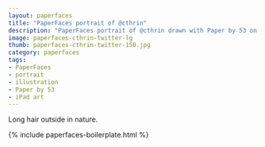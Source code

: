 ```yaml
---
layout: paperfaces
title: "PaperFaces portrait of @cthrin"
description: "PaperFaces portrait of @cthrin drawn with Paper by 53 on an iPad."
image: paperfaces-cthrin-twitter-lg
thumb: paperfaces-cthrin-twitter-150.jpg
category: paperfaces
tags: 
- PaperFaces
- portrait
- illustration
- Paper by 53
- iPad art
---
```


Long hair outside in nature.

{% include paperfaces-boilerplate.html %}